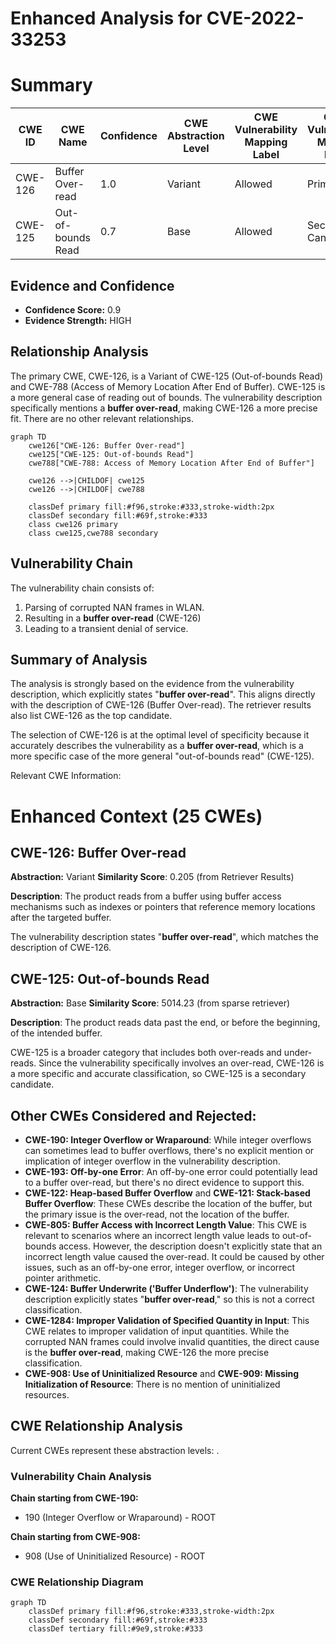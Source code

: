 # Enhanced Analysis for CVE-2022-33253

# Summary
| CWE ID | CWE Name | Confidence | CWE Abstraction Level | CWE Vulnerability Mapping Label | CWE-Vulnerability Mapping Notes |
|---|---|---|---|---|---|
| CWE-126 | Buffer Over-read | 1.0 | Variant | Allowed | Primary CWE |
| CWE-125 | Out-of-bounds Read | 0.7 | Base | Allowed | Secondary Candidate |

## Evidence and Confidence

*   **Confidence Score:** 0.9
*   **Evidence Strength:** HIGH

## Relationship Analysis
The primary CWE, CWE-126, is a Variant of CWE-125 (Out-of-bounds Read) and CWE-788 (Access of Memory Location After End of Buffer). CWE-125 is a more general case of reading out of bounds. The vulnerability description specifically mentions a **buffer over-read**, making CWE-126 a more precise fit. There are no other relevant relationships.

```mermaid
graph TD
    cwe126["CWE-126: Buffer Over-read"]
    cwe125["CWE-125: Out-of-bounds Read"]
    cwe788["CWE-788: Access of Memory Location After End of Buffer"]
    
    cwe126 -->|CHILDOF| cwe125
    cwe126 -->|CHILDOF| cwe788

    classDef primary fill:#f96,stroke:#333,stroke-width:2px
    classDef secondary fill:#69f,stroke:#333
    class cwe126 primary
    class cwe125,cwe788 secondary
```

## Vulnerability Chain
The vulnerability chain consists of:
1.  Parsing of corrupted NAN frames in WLAN.
2.  Resulting in a **buffer over-read** (CWE-126)
3.  Leading to a transient denial of service.

## Summary of Analysis
The analysis is strongly based on the evidence from the vulnerability description, which explicitly states "**buffer over-read**". This aligns directly with the description of CWE-126 (Buffer Over-read). The retriever results also list CWE-126 as the top candidate.

The selection of CWE-126 is at the optimal level of specificity because it accurately describes the vulnerability as a **buffer over-read**, which is a more specific case of the more general "out-of-bounds read" (CWE-125).

Relevant CWE Information:

# Enhanced Context (25 CWEs)

## CWE-126: Buffer Over-read
**Abstraction:** Variant
**Similarity Score**: 0.205 (from Retriever Results)

**Description**:
The product reads from a buffer using buffer access mechanisms such as indexes or pointers that reference memory locations after the targeted buffer.

The vulnerability description states "**buffer over-read**", which matches the description of CWE-126.

## CWE-125: Out-of-bounds Read
**Abstraction:** Base
**Similarity Score**: 5014.23 (from sparse retriever)

**Description**:
The product reads data past the end, or before the beginning, of the intended buffer.

CWE-125 is a broader category that includes both over-reads and under-reads. Since the vulnerability specifically involves an over-read, CWE-126 is a more specific and accurate classification, so CWE-125 is a secondary candidate.

## Other CWEs Considered and Rejected:

*   **CWE-190: Integer Overflow or Wraparound**: While integer overflows can sometimes lead to buffer overflows, there's no explicit mention or implication of integer overflow in the vulnerability description.
*   **CWE-193: Off-by-one Error**: An off-by-one error could potentially lead to a buffer over-read, but there's no direct evidence to support this.
*   **CWE-122: Heap-based Buffer Overflow** and **CWE-121: Stack-based Buffer Overflow**: These CWEs describe the location of the buffer, but the primary issue is the over-read, not the location of the buffer.
*   **CWE-805: Buffer Access with Incorrect Length Value**: This CWE is relevant to scenarios where an incorrect length value leads to out-of-bounds access. However, the description doesn't explicitly state that an incorrect length value caused the over-read. It could be caused by other issues, such as an off-by-one error, integer overflow, or incorrect pointer arithmetic.
*   **CWE-124: Buffer Underwrite ('Buffer Underflow')**: The vulnerability description explicitly states "**buffer over-read**," so this is not a correct classification.
*   **CWE-1284: Improper Validation of Specified Quantity in Input**: This CWE relates to improper validation of input quantities. While the corrupted NAN frames could involve invalid quantities, the direct cause is the **buffer over-read**, making CWE-126 the more precise classification.
*   **CWE-908: Use of Uninitialized Resource** and **CWE-909: Missing Initialization of Resource**: There is no mention of uninitialized resources.


## CWE Relationship Analysis

Current CWEs represent these abstraction levels: .


### Vulnerability Chain Analysis

**Chain starting from CWE-190:**
- 190 (Integer Overflow or Wraparound) - ROOT


**Chain starting from CWE-908:**
- 908 (Use of Uninitialized Resource) - ROOT



### CWE Relationship Diagram

```mermaid
graph TD
    classDef primary fill:#f96,stroke:#333,stroke-width:2px
    classDef secondary fill:#69f,stroke:#333
    classDef tertiary fill:#9e9,stroke:#333
```